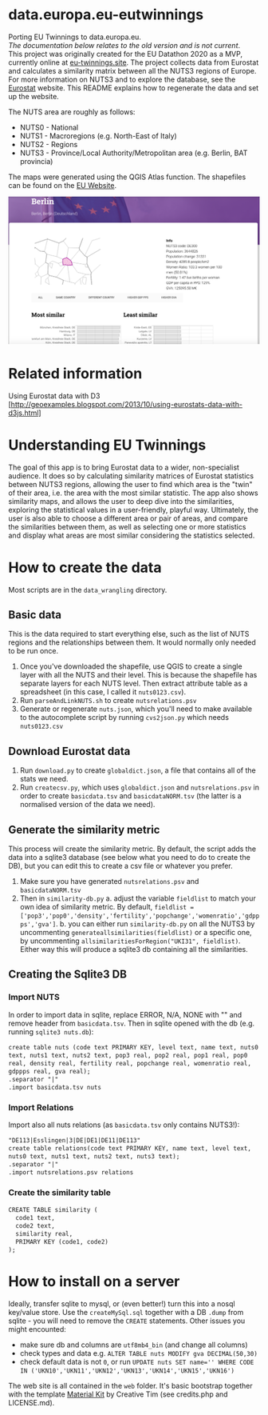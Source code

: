 # data.europa.eu-eutwinnings
Porting EU Twinnings to data.europa.eu.  
*The documentation below relates to the old version and is not current*.  
This project was originally created for the EU Datathon 2020 as a MVP, currently online at [eu-twinnings.site](http://eu-twinnings.site). The project collects data from Eurostat and calculates a similarity matrix between all the NUTS3 regions of Europe. For more information on NUTS3 and to explore the database, see the [Eurostat](https://ec.europa.eu/eurostat/data/database) website. This README explains how to regenerate the data and set up the website.

The NUTS area are roughly as follows:

- NUTS0 - National
- NUTS1 - Macroregions (e.g. North-East of Italy)
- NUTS2 - Regions
- NUTS3 - Province/Local Authority/Metropolitan area (e.g. Berlin, BAT provincia)

The maps were generated using the QGIS Atlas function. The shapefiles can be found on the [EU Website](https://ec.europa.eu/eurostat/web/gisco/geodata/reference-data/administrative-units-statistical-units/nuts).

![Image](https://github.com/puntofisso/EUTwinnings/blob/master/2.png)

# Related information
Using Eurostat data with D3 [http://geoexamples.blogspot.com/2013/10/using-eurostats-data-with-d3js.html]

# Understanding EU Twinnings
The goal of this app is to bring Eurostat data to a wider, non-specialist audience.
It does so by calculating similarity matrices of Eurostat statistics between NUTS3 regions, allowing the user to find which area is the "twin" of their area, i.e. the area with the most similar statistic. The app also shows similarity maps, and allows the user to deep dive into the similarities, exploring the statistical values in a user-friendly, playful way.
Ultimately, the user is also able to choose a different area or pair of areas, and compare the similarities between them, as well as selecting one or more statistics and display what areas are most similar considering the statistics selected.

# How to create the data
Most scripts are in the `data_wrangling` directory.

## Basic data
This is the data required to start everything else, such as the list of NUTS regions and the relationships between them. It would normally only needed to be run once.
1. Once you've downloaded the shapefile, use QGIS to create a single layer with all the NUTS and their level. This is because the shapefile has separate layers for each NUTS level. Then extract attribute table as a spreadsheet (in this case, I called it `nuts0123.csv`).
2. Run `parseAndLinkNUTS.sh` to create `nutsrelations.psv`
3. Generate or regenerate `nuts.json`, which you'll need to make available to the autocomplete script by running `cvs2json.py` which needs `nuts0123.csv`

## Download Eurostat data
1. Run `download.py` to create `globaldict.json`, a file that contains all of the stats we need.
2. Run `createcsv.py`, which uses `globaldict.json` and `nutsrelations.psv` in order to create `basicdata.tsv` and `basicdataNORM.tsv` (the latter is a normalised version of the data we need).

## Generate the similarity metric
This process will create the similarity metric. By default, the script adds the data into a sqlite3 database (see below what you need to do to create the DB), but you can edit this to create a csv file or whatever you prefer.
1. Make sure you have generated `nutsrelations.psv` and `basicdataNORM.tsv`
2. Then in `similarity-db.py`
  a. adjust the  variable `fieldlist` to match your own idea of similarity metric. By default, `fieldlist = ['pop3','pop0','density','fertility','popchange','womenratio','gdppps','gva']`.
  b. you can either run `similarity-db.py` on all the NUTS3 by uncommenting `generateallsimilarities(fieldlist)` or a specific one, by uncommenting `allsimilaritiesForRegion("UKI31", fieldlist)`. Either way this will produce a sqlite3 db containing all the similarities.

## Creating the Sqlite3 DB

### Import NUTS
In order to import data in sqlite, replace ERROR, N/A, NONE with "" and remove header from `basicdata.tsv`. Then in sqlite opened with the db (e.g. running `sqlite3 nuts.db`):

```
create table nuts (code text PRIMARY KEY, level text, name text, nuts0 text, nuts1 text, nuts2 text, pop3 real, pop2 real, pop1 real, pop0 real, density real, fertility real, popchange real, womenratio real, gdppps real, gva real);
.separator "|"
.import basicdata.tsv nuts
```
### Import Relations
Import also all nuts relations (as `basicdata.tsv` only contains NUTS3!):

```
"DE113|Esslingen|3|DE|DE1|DE11|DE113"
create table relations(code text PRIMARY KEY, name text, level text, nuts0 text, nuts1 text, nuts2 text, nuts3 text);
.separator "|"
.import nutsrelations.psv relations
```

### Create the similarity table

```
CREATE TABLE similarity (
  code1 text,
  code2 text,
  similarity real,
  PRIMARY KEY (code1, code2)
);
```

# How to install on a server
Ideally, transfer sqlite to mysql, or (even better!) turn this into a nosql key/value store.
Use the `createMySql.sql` together with a DB `.dump` from sqlite - you will need to remove the `CREATE` statements.
Other issues you might encounted:
- make sure db and columns are `utf8mb4_bin` (and change all columns)
- check types and data e.g. `ALTER TABLE nuts MODIFY gva DECIMAL(50,30)`
- check default data is not `0`, or run `UPDATE nuts SET name='' WHERE CODE IN ('UKN10','UKN11','UKN12','UKN13','UKN14','UKN15','UKN16')`

The web site is all contained in the `web` folder. It's basic bootstrap together with the template [Material Kit](https://www.creative-tim.com/product/material-kit) by Creative Tim (see credits.php and LICENSE.md).
